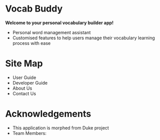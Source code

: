 # Vocab Buddy

**Welcome to your personal vocabulary builder app!**

* Personal word management assistant
* Customised features to help users manage their vocabulary learning process with ease

# Site Map

* User Guide
* Developer Guide
* About Us
* Contact Us

# Acknowledgements
* This application is morphed from Duke project
* Team Members: 
